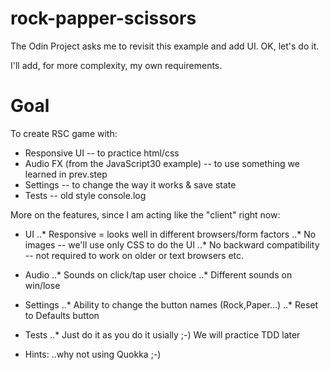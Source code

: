 # rock-papper-scissors

The Odin Project asks me to revisit this example and add UI. OK, let's do it.

I'll add, for more complexity, my own requirements.

# Goal

To create RSC game with:
* Responsive UI -- to practice html/css
* Audio FX (from the JavaScript30 example) -- to use something we learned in prev.step
* Settings -- to change the way it works & save state
* Tests -- old style console.log

More on the features, since I am acting like the "client" right now:
* UI
..* Responsive = looks well in different browsers/form factors
..* No images -- we'll use only CSS to do the UI
..* No backward compatibility -- not required to work on older or text browsers etc.

* Audio
..* Sounds on click/tap user choice
..* Different sounds on win/lose

* Settings
..* Ability to change the button names (Rock,Paper...)
..* Reset to Defaults button

* Tests
..* Just do it as you do it usially ;-) We will practice TDD later

* Hints:
..why not using Quokka ;-)